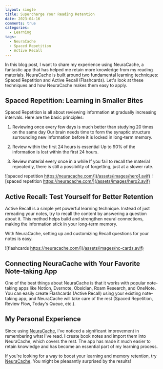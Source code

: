 ```yaml
---
layout: single
title: Supercharge Your Reading Retention
date: 2023-04-16
comments: true
categories:
  - Learning
tags:
  - NeuraCache
  - Spaced Repetition
  - Active Recall
---
```


In this blog post, I want to share my experience using NeuraCache, a fantastic app that has helped me retain more knowledge from my reading materials. NeuraCache is built around two fundamental learning techniques: Spaced Repetition and Active Recall (Flashcards).
Let's look at these techniques and how NeuraCache makes them easy to apply.

## Spaced Repetition: Learning in Smaller Bites

Spaced Repetition is all about reviewing information at gradually increasing intervals. Here are the basic principles:

1) Reviewing once every few days is much better than studying 20 times on the same day
Our brain needs time to form the synaptic structure surrounding new information before it is locked in long-term memory.

2) Review within the first 24 hours is essential
Up to 90% of the information is lost within the first 24 hours.

3) Review material every once in a while
If you fail to recall the material repeatedly, there is still a possibility of forgetting, just at a slower rate.

![spaced repetition https://neuracache.com/](/assets/images/hero1.avif)
![spaced repetition https://neuracache.com/](/assets/images/hero2.avif)

## Active Recall: Test Yourself for Better Retention

Active Recall is a simple yet powerful learning technique. Instead of just rereading your notes, try to recall the content by answering a question about it. This method helps build and strengthen neural connections, making the information stick in your long-term memory.

With NeuraCache, setting up and customizing Recall questions for your notes is easy.

![flashcards https://neuracache.com/](/assets/images/nc-cards.avif)

## Connecting NeuraCache with Your Favorite Note-taking App

One of the best things about NeuraCache is that it works with popular note-taking apps like Notion, Evernote, Obsidian, Roam Research, and OneNote. You can easily create Flashcards (Active Recall) using your existing note-taking app, and NeuraCache will take care of the rest (Spaced Repetition, Review Flow, Today's Queue, etc.).

## My Personal Experience

Since using [NeuraCache](https://neuracache.com/), I've noticed a significant improvement in remembering what I've read. I create book notes and import them into NeuraCache, which covers the rest. The app has made it much easier to retain knowledge and has become an essential part of my learning process.

If you're looking for a way to boost your learning and memory retention, try [NeuraCache](https://neuracache.com/). You might be pleasantly surprised by the results!